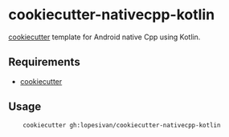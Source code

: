 # cookiecutter-nativecpp-kotlin

[cookiecutter](https://github.com/lopesivan/cookiecutter-nativecpp-kotlin) template for Android native Cpp using Kotlin.

## Requirements

- [cookiecutter](https://github.com/cookiecutter/cookiecutter)

## Usage

```
	cookiecutter gh:lopesivan/cookiecutter-nativecpp-kotlin
```
